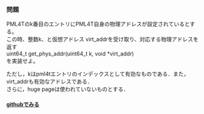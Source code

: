### 問題
PML4Tのk番目のエントリにPML4T自身の物理アドレスが設定されているとする。  
この時、整数k、と仮想アドレス virt_addrを受け取り、対応する物理アドレスを返す  
uint64_t get_phys_addr(uint64_t k, void *virt_addr)  
を実装せよ。  

ただし，kはpml4tエントリのインデックスとして有効なものである．また，virt_addrも有効なアドレスである．  
さらに，huge pageは使われていないものとする．  

#### [githubでみる](https://github.com/PFLab-OS/syspro2019_baremetal/tree/master/problems/2)
